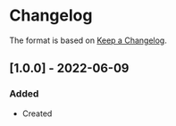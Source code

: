 # Changelog
The format is based on [Keep a Changelog](https://keepachangelog.com/en/1.0.0/).


## [1.0.0] - 2022-06-09
### Added
- Created
